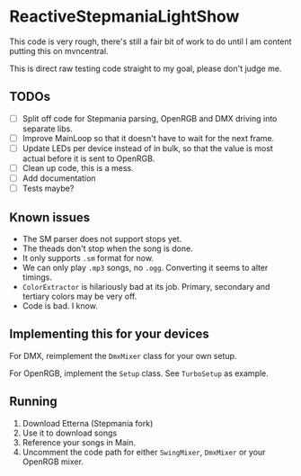 # ReactiveStepmaniaLightShow 

This code is very rough, there's still a fair bit of work to do until I am content putting this on mvncentral.

This is direct raw testing code straight to my goal, please don't judge me.

## TODOs

- [ ] Split off code for Stepmania parsing, OpenRGB and DMX driving into separate libs.
- [ ] Improve MainLoop so that it doesn't have to wait for the next frame.
- [ ] Update LEDs per device instead of in bulk, so that the value is most actual before it is sent to OpenRGB.
- [ ] Clean up code, this is a mess.
- [ ] Add documentation
- [ ] Tests maybe?

## Known issues
* The SM parser does not support stops yet.
* The theads don't stop when the song is done.
* It only supports `.sm` format for now.
* We can only play `.mp3` songs, no `.ogg`. Converting it seems to alter timings.
* `ColorExtractor` is hilariously bad at its job. Primary, secondary and tertiary colors may be very off.
* Code is bad. I know.

## Implementing this for your devices

For DMX, reimplement the `DmxMixer` class for your own setup.

For OpenRGB, implement the `Setup` class. See `TurboSetup` as example.

## Running

1. Download Etterna (Stepmania fork)
2. Use it to download songs
3. Reference your songs in Main.
4. Uncomment the code path for either `SwingMixer`, `DmxMixer` or your OpenRGB mixer.
